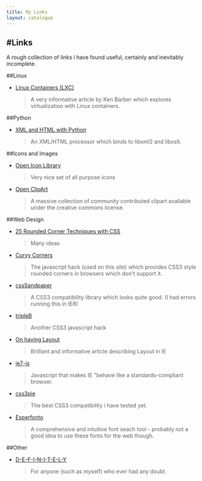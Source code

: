 ```yaml
---
title: My Links
layout: catalogue
---
```

#Links
------
A rough collection of links i have found useful, certainly and inevitably incomplete.

##Linux
* [Linux Containers (LXC)](http://sysadvent.blogspot.com/2010/12/day-1-linux-containers-lxc.html)
  > A very informative article by Ken Barber which explores virtualization
  > with Linux containers.

##Python
* [XML and HTML with Python](http://lxml.de/)
  > An XML/HTML processor which binds to libxml2 and libxslt.

##Icons and Images
* [Open Icon Library](http://openiconlibrary.sourceforge.net/ "Open icons")
  > Very nice set of all purpose icons
* [Open ClipArt](http://www.openclipart.org/ "Open clip art")
  > A massive collection of community contributed clipart available under the
  > creative commons license. 

##Web Design
* [25 Rounded Corner Techniques with CSS](http://www.devwebpro.com/25-rounded-corners-techniques-with-css/)
  > Many ideas
* [Curvy Corners](http://www.curvycorners.net/)
  > The javascript hack (used on this site) which provides CSS3 style rounded
  > corners in browsers which don't support it.
* [cssSandpaper](http://www.useragentman.com/blog/csssandpaper-a-css3-javascript-library/)
  > A CSS3 compatibility library which looks quite good. (I had errors running this in IE8)
* [tripleB](http://www.netzgesta.de/tripleb/)
  > Another CSS3 javascript hack
* [On having Layout](http://www.satzansatz.de/cssd/onhavinglayout.html)
  > Brilliant and informative article describing Layout in IE
* [ie7-js](http://code.google.com/p/ie7-js/)
  > Javascript that makes IE "behave like a standards-compliant browser.
* [css3pie](http://css3pie.com/)
  > The best CSS3 compatibility i have tested yet.
* [Esperfonto](http://esperfonto.com/)
  > A comprehensive and intuitive font seach tool - probably not a good idea 
  > to use these fonts for the web though.

##Other
* [D-E-F-I-N-I-T-E-L-Y](http://www.d-e-f-i-n-i-t-e-l-y.com/)
  > For anyone (such as myself) who ever had any doubt.
